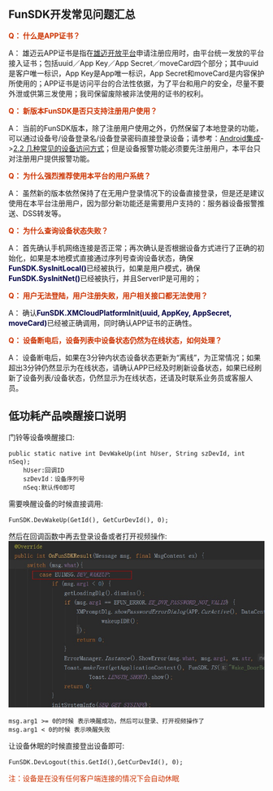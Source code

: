## FunSDK开发常见问题汇总

<label style="color:#c30"><b> Q： 什么是APP证书？</b></label>

A： 雄迈云APP证书是指在<a href="http://open.xmeye.net/zh/">雄迈开放平台</a>申请注册应用时，由平台统一发放的平台接入证书；包括uuid／App Key／App Secret／moveCard四个部分；其中uuid是客户唯一标识，App Key是App唯一标识，App Secret和moveCard是内容保护所使用的；APP证书是访问平台的合法性依据，为了平台和用户的安全，尽量不要外泄或供第三发使用；我司保留废除被非法使用的证书的权利。

<label style="color:#c30"><b> Q： 新版本FunSDK是否只支持注册用户使用？</b></label>

A： 当前的FunSDK版本，除了注册用户使用之外，仍然保留了本地登录的功能，可以通过设备号/设备登录名/设备登录密码直接登录设备；请参考：<a href="https://open.xmeye.net/resource.do?cid=f4474a6f37f94714b23c8207b8fb3bd8&rid=1936700ca20347d78f2b688bdd127aff">Android集成</a>-><a href="https://open.xmeye.net/resource.do?cid=f4474a6f37f94714b23c8207b8fb3bd8&rid=1936700ca20347d78f2b688bdd127aff#2.2">2.2 几种常见的设备访问方式</a>；但是设备报警功能必须要先注册用户，本平台只对注册用户提供报警功能。

<label style="color:#c30"><b> Q：  为什么强烈推荐使用本平台的用户系统？</b></label>

A： 虽然新的版本依然保持了在无用户登录情况下的设备直接登录，但是还是建议使用在本平台注册用户，因为部分新功能还是需要用户支持的：服务器设备报警推送、DSS转发等。

<label style="color:#c30"><b> Q： 为什么查询设备状态失败？</b></label>

A： 首先确认手机网络连接是否正常；再次确认是否根据设备方式进行了正确的初始化，如果是本地模式直接通过序列号查询设备状态，确保<label style="color:#000044;"><b>FunSDK.SysInitLocal()</b></label>已经被执行，如果是用户模式，确保<label style="color:#000044;"><b>FunSDK.SysInitNet()</b></label>已经被执行，并且ServerIP是可用的；

<label style="color:#c30"><b> Q： 用户无法登陆，用户注册失败，用户相关接口都无法使用？</b></label>

A： 确认<label style="color:#000044;"><b>FunSDK.XMCloudPlatformInit(uuid, AppKey, AppSecret, moveCard)</b></label>已经被正确调用，同时确认APP证书的正确性。

<label style="color:#c30"><b>Q： 设备断电后，设备列表中设备状态仍然为在线状态，如何处理？</b></label>

A： 设备断电后，如果在3分钟内状态设备状态更新为“离线”，为正常情况；如果超出3分钟仍然显示为在线状态，请确认APP已经及时刷新设备状态，如果已经刷新了设备列表/设备状态，仍然显示为在线状态，还请及时联系业务员或客服人员。


## 低功耗产品唤醒接口说明

门铃等设备唤醒接口:
```
public static native int DevWakeUp(int hUser, String szDevId, int nSeq);
    hUser:回调ID
    szDevId：设备序列号
    nSeq:默认传0即可
```
需要唤醒设备的时候直接调用:
```
FunSDK.DevWakeUp(GetId(), GetCurDevId(), 0);
```
然后在回调函数中再去登录设备或者打开视频操作:
![](../image/Wake-up-interface.jpg)
```
msg.arg1 >= 0的时候 表示唤醒成功，然后可以登录、打开视频操作了
msg.arg1 < 0的时候 表示唤醒失败
```
让设备休眠的时候直接登出设备即可:
```
FunSDK.DevLogout(this.GetId(),GetCurDevId(), 0);
```
<label style="color:#c30">注：设备是在没有任何客户端连接的情况下会自动休眠</label>
